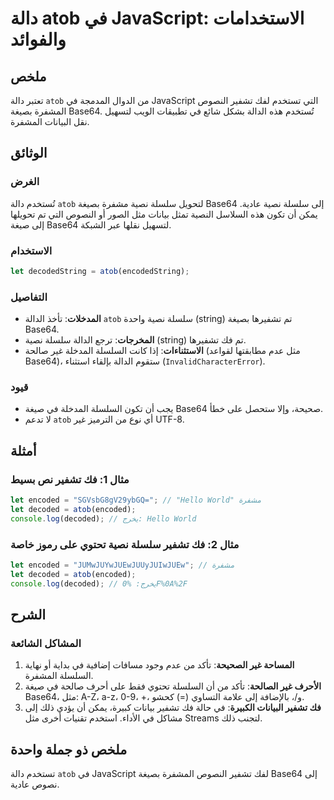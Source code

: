 <!--
Meta Description: # دالة atob في JavaScript: الاستخدامات والفوائد ## ملخص تعتبر دالة `atob` من الدوال المدمجة في JavaScript التي تستخدم لفك تشفير النصوص المشفرة بصيغة B...
Meta Keywords: atob, base64, javascript, تشفير, سلسلة
-->

# دالة atob في JavaScript: الاستخدامات والفوائد

## ملخص
تعتبر دالة `atob` من الدوال المدمجة في JavaScript التي تستخدم لفك تشفير النصوص المشفرة بصيغة Base64. تُستخدم هذه الدالة بشكل شائع في تطبيقات الويب لتسهيل نقل البيانات المشفرة.

## الوثائق
### الغرض
تُستخدم دالة `atob` لتحويل سلسلة نصية مشفرة بصيغة Base64 إلى سلسلة نصية عادية. يمكن أن تكون هذه السلاسل النصية تمثل بيانات مثل الصور أو النصوص التي تم تحويلها إلى صيغة Base64 لتسهيل نقلها عبر الشبكة.

### الاستخدام
```javascript
let decodedString = atob(encodedString);
```

### التفاصيل
- **المدخلات**: تأخذ الدالة `atob` سلسلة نصية واحدة (string) تم تشفيرها بصيغة Base64.
- **المخرجات**: ترجع الدالة سلسلة نصية (string) تم فك تشفيرها.
- **الاستثناءات**: إذا كانت السلسلة المدخلة غير صالحة (مثل عدم مطابقتها لقواعد Base64)، ستقوم الدالة بإلقاء استثناء (`InvalidCharacterError`).

### قيود
- يجب أن تكون السلسلة المدخلة في صيغة Base64 صحيحة، وإلا ستحصل على خطأ.
- لا تدعم `atob` أي نوع من الترميز غير UTF-8.

## أمثلة
### مثال 1: فك تشفير نص بسيط
```javascript
let encoded = "SGVsbG8gV29ybGQ="; // "Hello World" مشفرة
let decoded = atob(encoded);
console.log(decoded); // يخرج: Hello World
```

### مثال 2: فك تشفير سلسلة نصية تحتوي على رموز خاصة
```javascript
let encoded = "JUMwJUYwJUEwJUUyJUIwJUEw"; // مشفرة
let decoded = atob(encoded);
console.log(decoded); // يخرج: %0F%0A%2F
```

## الشرح
### المشاكل الشائعة
1. **المساحة غير الصحيحة**: تأكد من عدم وجود مسافات إضافية في بداية أو نهاية السلسلة المشفرة.
2. **الأحرف غير الصالحة**: تأكد من أن السلسلة تحتوي فقط على أحرف صالحة في صيغة Base64، مثل: A-Z، a-z، 0-9، +، و/، بالإضافة إلى علامة التساوي (=) كحشو.
3. **فك تشفير البيانات الكبيرة**: في حالة فك تشفير بيانات كبيرة، يمكن أن يؤدي ذلك إلى مشاكل في الأداء. استخدم تقنيات أخرى مثل Streams لتجنب ذلك.

## ملخص ذو جملة واحدة
تستخدم دالة `atob` في JavaScript لفك تشفير النصوص المشفرة بصيغة Base64 إلى نصوص عادية.